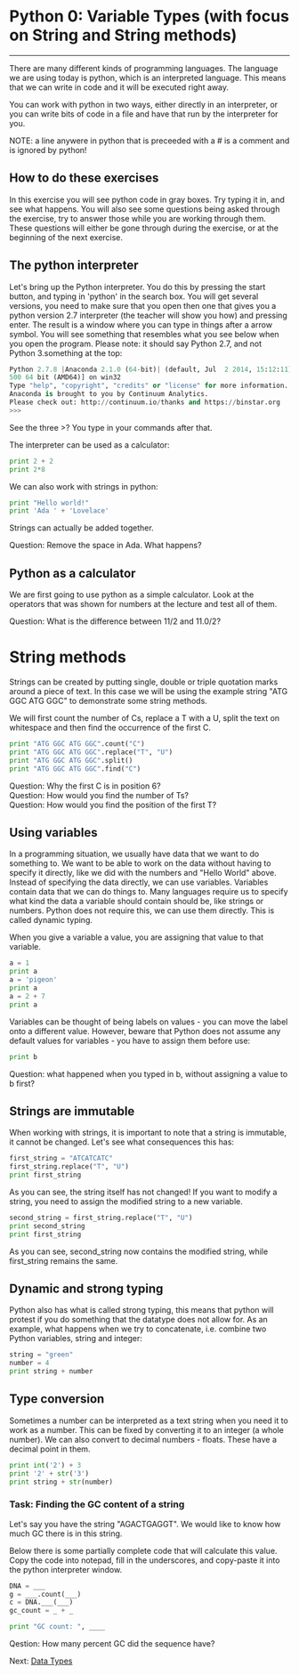 # Python 0: Variable Types (with focus on String and String methods)

* * * * *

There are many different kinds of programming languages. The language we are using today is python, which is an interpreted language. This means that we can write in code and it will be executed right away. 

You can work with python in two ways, either directly in an interpreter, or you can write bits of code in a file and have that run by the interpreter for you. 

NOTE: a line anywere in python that is preceeded with a # is a comment and is ignored by python!

## How to do these exercises

In this exercise you will see python code in gray boxes. Try typing it in, and see what happens. You will also see some questions being asked through the exercise, try to answer those while you are working through them. These questions will either be gone through during the exercise, or at the beginning of the next exercise.


## The python interpreter

Let's bring up the Python interpreter. You do this by pressing the start button, and typing in 'python' in the search box. You will get several versions, you need to make sure that you open then one that gives you a python version 2.7 interpreter (the teacher will show you how) and pressing enter. The result is a  window where you can type in things after a arrow symbol. You will see something that resembles what you see below when you open the program. Please note: it should say Python 2.7, and not Python 3.something at the top:

```python
Python 2.7.8 |Anaconda 2.1.0 (64-bit)| (default, Jul  2 2014, 15:12:11) [MS
500 64 bit (AMD64)] on win32
Type "help", "copyright", "credits" or "license" for more information.
Anaconda is brought to you by Continuum Analytics.
Please check out: http://continuum.io/thanks and https://binstar.org
>>>
```

See the three >? You type in your commands after that. 

The interpreter can be used as a calculator:

```python
print 2 + 2
print 2*8
```

We can also work with strings in python:

```python
print "Hello world!"
print 'Ada ' + 'Lovelace'
```
Strings can actually be added together.

Question: Remove the space in Ada. What happens?

## Python as a calculator
We are first going to use python as a simple calculator. Look at the operators that was shown for numbers at the lecture and test all of them.

Question: What is the difference between 11/2 and 11.0/2?

# String methods

Strings can be created by putting single, double or triple quotation marks around a piece of text. In this case we will be using the example string "ATG GGC ATG GGC" to demonstrate some string methods.

We will first count the number of Cs, replace a T with a U, split the text on whitespace and then find the occurrence of the first C.

```python
print "ATG GGC ATG GGC".count("C")
print "ATG GGC ATG GGC".replace("T", "U")
print "ATG GGC ATG GGC".split()
print "ATG GGC ATG GGC".find("C")
```

Question: Why the first C is in position 6?  
Question: How would you find the number of Ts?  
Question: How would you find the position of the first T?  



## Using variables

In a programming situation, we usually have data that we want to do something to. We want to be able to work on the data without having to specify it directly, like we did with the numbers and "Hello World" above. Instead of specifying the data directly, we can use variables. Variables contain data that we can do things to. Many languages require us to specify what kind the data a variable should contain should be, like strings or numbers. Python does not require this, we can use them directly. This is called dynamic typing.

When you give a variable a value, you are assigning that value to that variable. 

```python
a = 1
print a
a = 'pigeon'
print a
a = 2 + 7 
print a
```

Variables can be thought of being labels on values - you can move the label onto a different value. However, beware that Python does not assume any default values for variables - you have to assign them before use:

```python
print b
```
Question: what happened when you typed in b, without assigning a value to b first?

## Strings are immutable

When working with strings, it is important to note that a string is immutable, it cannot be changed. Let's see what consequences this has:

```python
first_string = "ATCATCATC"
first_string.replace("T", "U")
print first_string
```

As you can see, the string itself has not changed! If you want to modify a string, you need to assign the modified string to a new variable.

```python
second_string = first_string.replace("T", "U")
print second_string
print first_string
```

As you can see, second_string now contains the modified string, while first_string remains the same.


## Dynamic and strong typing

Python also has what is called strong typing, this means that python will protest if you do something that the datatype does not allow for. As an example, what happens when we try to concatenate, i.e. combine two Python variables, string and integer:

```python
string = "green"
number = 4
print string + number 
```

## Type conversion

Sometimes a number can be interpreted as a text string when you need it to work as a number. This can be fixed by converting it to an integer (a whole number). We can also convert to decimal numbers - floats. These have a decimal point in them.

```python
print int('2') + 3
print '2' + str('3')
print string + str(number)
```

### Task: Finding the GC content of a string

Let's say you have the string "AGACTGAGGT". We would like to know how much GC there is in this string.

Below there is some partially complete code that will calculate this value. Copy the code into notepad, fill in the underscores, and copy-paste it into the python interpreter window.

```python
DNA = ___
g = ___.count(___)
c = DNA.___(___)
gc_count = _ + _

print "GC count: ", ____
```

Qestion: How many percent GC did the sequence have?


Next: [Data Types](1_Data_Types.md)
